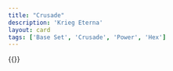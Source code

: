 ```yaml
---
title: "Crusade"
description: 'Krieg Eterna'
layout: card
tags: ['Base Set', 'Crusade', 'Power', 'Hex']
---
```

{{<card-detail-page title="Crusade" artwork="Saint Gregory the Great by Jusepe de Ribera (1614)" />}}